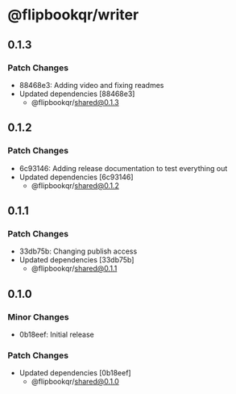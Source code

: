 # @flipbookqr/writer

## 0.1.3

### Patch Changes

- 88468e3: Adding video and fixing readmes
- Updated dependencies [88468e3]
  - @flipbookqr/shared@0.1.3

## 0.1.2

### Patch Changes

- 6c93146: Adding release documentation to test everything out
- Updated dependencies [6c93146]
  - @flipbookqr/shared@0.1.2

## 0.1.1

### Patch Changes

- 33db75b: Changing publish access
- Updated dependencies [33db75b]
  - @flipbookqr/shared@0.1.1

## 0.1.0

### Minor Changes

- 0b18eef: Initial release

### Patch Changes

- Updated dependencies [0b18eef]
  - @flipbookqr/shared@0.1.0
